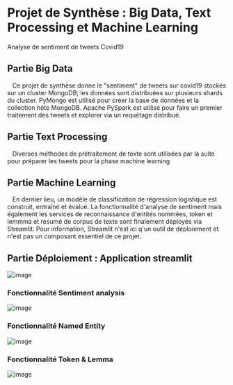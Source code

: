 # Projet de Synthèse : Big Data, Text Processing et Machine Learning 
Analyse de sentiment de tweets Covid19
## Partie Big Data
 &nbsp;&nbsp;&nbsp;Ce projet de synthèse donne le "sentiment" de tweets sur covid19 stockés sur un cluster MongoDB; les données sont distribuées sur plusieurs shards du cluster. 
PyMongo est utilisé pour créer la base de données et la collection hôte MongoDB. Apache PySpark est utilisé pour faire un premier traitement des tweets et explorer via un requêtage distribué.
## Partie Text Processing
 &nbsp;&nbsp;&nbsp;Diverses méthodes de prétraitement de texte sont utilisées par la suite pour préparer les tweets pour la phase machine learning
## Partie Machine Learning 
 &nbsp;&nbsp;&nbsp;En dernier lieu, un modèle de classification de régression logistique est construit, entraîné et évalué. La fonctionnalité d'analyse de sentiment mais également les services de reconnaissance d'entités nommées, token et lemmma et résumé de corpus de texte sont finalement déployés via Streamlit. Pour information, Streamlit n'est ici q'un outil de déploiement et n'est pas un composant essentiel de ce projet.
 ## Partie Déploiement : Application streamlit
 
  ![image](https://user-images.githubusercontent.com/62526508/107960027-641eec80-6fa4-11eb-9f86-67ee2d8085e2.png)
 ### Fonctionnalité Sentiment analysis
 ![image](https://user-images.githubusercontent.com/62526508/107958666-a0e9e400-6fa2-11eb-8048-46d0fb2221b4.png)
  ### Fonctionnalité Named Entity
![image](https://user-images.githubusercontent.com/62526508/107958787-d262af80-6fa2-11eb-879e-08061a0a4610.png)
 ### Fonctionnalité Token & Lemma 
![image](https://user-images.githubusercontent.com/62526508/107958702-b19a5a00-6fa2-11eb-8ff2-984af9de07fd.png)

 
